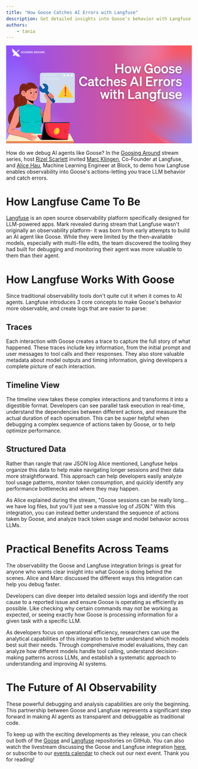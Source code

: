 ```yaml
---
title: "How Goose Catches AI Errors with Langfuse"
description: Get detailed insights into Goose's behavior with Langfuse's observability tools.
authors: 
    - tania
---
```


![blog cover](goose_aierrors.png)

How do we debug AI agents like Goose? In the [Goosing Around](https://youtube.com/playlist?list=PLyMFt_U2IX4uFFhd_2TD9-tlJkgHMMb6F&feature=shared) stream series, host [Rizel Scarlett](https://www.linkedin.com/in/rizel-bobb-semple/) invited [Marc Klingen](https://www.linkedin.com/in/marcklingen/), Co-Founder at Langfuse, and [Alice Hau](https://www.linkedin.com/in/alice-hau/), Machine Learning Engineer at Block, to demo how Langfuse enables observability into Goose's actions-letting you trace LLM behavior and catch errors.

<!--truncate-->

# How Langfuse Came To Be

[Langfuse](https://langfuse.com/) is an open source observability platform specifically designed for LLM-powered apps. Mark revealed during stream that Langfuse wasn't originally an observability platform- it was born from early attempts to build an AI agent like Goose. While they were limited by the then-available models, especially with multi-file edits, the team discovered the tooling they had built for debugging and monitoring their agent was more valuable to them than their agent.

# How Langfuse Works With Goose
Since traditional observability tools don't quite cut it when it comes to AI agents. Langfuse introduces 3 core concepts to make Goose's behavior more observable, and create logs that are easier to parse:

## Traces
Each interaction with Goose creates a trace to capture the full story of what happened. These traces include key information, from the initial prompt and user messages to tool calls and their responses. They also store valuable metadata about model outputs and timing information, giving developers a complete picture of each interaction.

## Timeline View
The timeline view takes these complex interactions and transforms it into a digestible format. Developers can see parallel task execution in real-time, understand the dependencies between different actions, and measure the actual duration of each opersation. This can be super helpful when debugging a complex sequence of actions taken by Goose, or to help optimize performance.

## Structured Data
Rather than rangle that raw JSON log Alice mentioned, Langfuse helps organize this data to help make navigating longer sessions and their data more straightforward. This approach can help developers easily analyze tool usage patterns, monitor token consumption, and quickly identify any performance bottlenecks and where they may happen.

As Alice explained during the stream, "Goose sessions can be really long... we have log files, but you'll just see a massive log of JSON." With this integration, you can instead better understand the sequence of actions taken by Goose, and analyze track token usage and model behavior across LLMs.

# Practical Benefits Across Teams
The observability the Goose and Langfuse integration brings is great for anyone who wants clear insight into what Goose is doing behind the scenes. Alice and Marc discussed the different ways this integration can help you debug faster.

Developers can dive deeper into detailed session logs and identify the root cause to a reported issue and ensure Goose is operating as efficiently as possible. Like checking why certain commands may not be working as expected, or seeing exactly how Goose is processing information for a given task with a specific LLM. 

As developers focus on operational efficiency, researchers can use the analytical capabilities of this integration to better understand which models best suit their needs. Through comprehensive model evaluations, they can analyze how different models handle tool calling, understand decision-making patterns across LLMs, and establish a systematic approach to understanding and improving AI systems.

# The Future of AI Observability
These powerful debugging and analysis capabilities are only the beginning. This partnership between Goose and Langfuse represents a significant step forward in making AI agents as transparent and debuggable as traditional code.

To keep up with the exciting developments as they release, you can check out both of the [Goose](https://github.com/block/goose) and [Langfuse](https://github.com/langfuse/langfuse) repositories on GitHub. You can also watch the livestream discussing the Goose and Langfuse integration [here](https://www.youtube.com/live/W39BQjsTS9E?feature=shared), or subscribe to our [events calendar](https://calget.com/c/t7jszrie) to check out our next event. Thank you for reading!

<head>
  <meta property="og:title" content="Goosing Around: How Goose Catches AI Errors with Langfuse" />
  <meta property="og:type" content="article" />
  <meta property="og:url" content="https://block.github.io/goose/blog/2025/03/18/goose-langfuse" />
  <meta property="og:description" content="Get detailed insights into Goose's behavior with Langfuse's observability tools." />
  <meta property="og:image" content="http://block.github.io/goose/assets/images/goose_aierrors-2bf2d341e6acf7c96d835709379bf2c5.png" />
  <meta name="twitter:card" content="summary_large_image" />
  <meta property="twitter:domain" content="block.github.io/goose" />
  <meta name="twitter:title" content="Goosing Around: How Goose Catches AI Errors with Langfuse" />
  <meta name="twitter:description" content="Get detailed insights into Goose's behavior with Langfuse's observability tools." />
  <meta name="twitter:image" content="http://block.github.io/goose/assets/images/goose_aierrors-2bf2d341e6acf7c96d835709379bf2c5.png" />
</head>